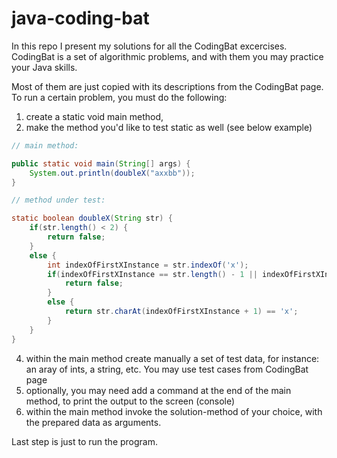 # java-coding-bat
In this repo I present my solutions for all the CodingBat excercises.
CodingBat is a set of algorithmic problems, and with them you may practice your Java skills.

Most of them are just copied with its descriptions from the CodingBat page. To run a certain problem, you must do the following:
1. create a static void main method,
2. make the method you'd like to test static as well (see below example)

```java
// main method:

public static void main(String[] args) {
    System.out.println(doubleX("axxbb"));
}

// method under test:

static boolean doubleX(String str) {
    if(str.length() < 2) {
        return false;
    }
    else {
        int indexOfFirstXInstance = str.indexOf('x');
        if(indexOfFirstXInstance == str.length() - 1 || indexOfFirstXInstance == - 1) {
            return false;
        }
        else {
            return str.charAt(indexOfFirstXInstance + 1) == 'x';
        }
    }
}    
```

4. within the main method create manually a set of test data, for instance: an aray of ints, a string, etc. You may use test cases from CodingBat page
5. optionally, you may need add a command at the end of the main method, to print the output to the screen (console) 
6. within the main method invoke the solution-method of your choice, with the prepared data as arguments.

Last step is just to run the program.
